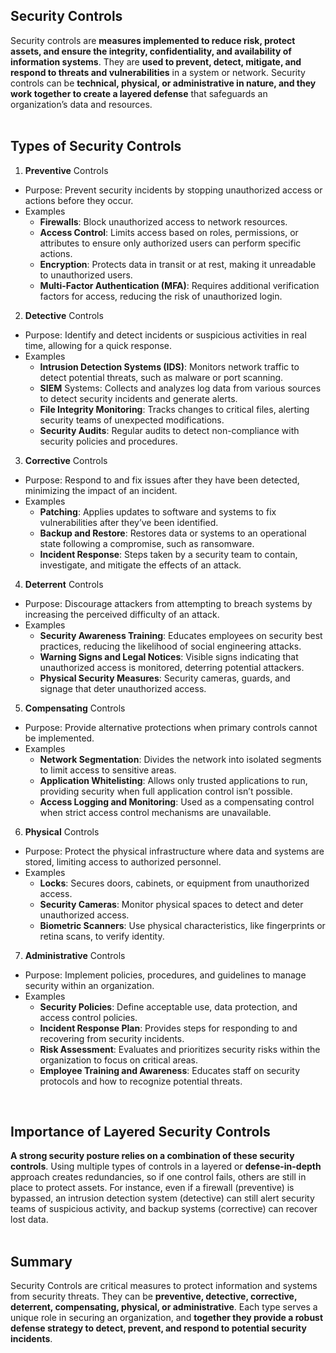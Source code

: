 ## Security Controls
Security controls are **measures implemented to reduce risk, protect assets, and ensure the integrity, confidentiality, and availability of information systems**. They are **used to prevent, detect, mitigate, and respond to threats and vulnerabilities** in a system or network. Security controls can be **technical, physical, or administrative in nature, and they work together to create a layered defense** that safeguards an organization’s data and resources.  
<br>

## Types of Security Controls
1. **Preventive** Controls
  - Purpose: Prevent security incidents by stopping unauthorized access or actions before they occur.
  - Examples
    - **Firewalls**: Block unauthorized access to network resources.
    - **Access Control**: Limits access based on roles, permissions, or attributes to ensure only authorized users can perform specific actions.
    - **Encryption**: Protects data in transit or at rest, making it unreadable to unauthorized users.
    - **Multi-Factor Authentication (MFA)**: Requires additional verification factors for access, reducing the risk of unauthorized login.
2. **Detective** Controls
  - Purpose: Identify and detect incidents or suspicious activities in real time, allowing for a quick response.
  - Examples
    - **Intrusion Detection Systems (IDS)**: Monitors network traffic to detect potential threats, such as malware or port scanning.
    - **SIEM** Systems: Collects and analyzes log data from various sources to detect security incidents and generate alerts.
    - **File Integrity Monitoring**: Tracks changes to critical files, alerting security teams of unexpected modifications.
    - **Security Audits**: Regular audits to detect non-compliance with security policies and procedures.
3. **Corrective** Controls
  - Purpose: Respond to and fix issues after they have been detected, minimizing the impact of an incident.
  - Examples
    - **Patching**: Applies updates to software and systems to fix vulnerabilities after they’ve been identified.
    - **Backup and Restore**: Restores data or systems to an operational state following a compromise, such as ransomware.
    - **Incident Response**: Steps taken by a security team to contain, investigate, and mitigate the effects of an attack.
4. **Deterrent** Controls
  - Purpose: Discourage attackers from attempting to breach systems by increasing the perceived difficulty of an attack.
  - Examples
    - **Security Awareness Training**: Educates employees on security best practices, reducing the likelihood of social engineering attacks.
    - **Warning Signs and Legal Notices**: Visible signs indicating that unauthorized access is monitored, deterring potential attackers.
    - **Physical Security Measures**: Security cameras, guards, and signage that deter unauthorized access.
5. **Compensating** Controls
  - Purpose: Provide alternative protections when primary controls cannot be implemented.
  - Examples
    - **Network Segmentation**: Divides the network into isolated segments to limit access to sensitive areas.
    - **Application Whitelisting**: Allows only trusted applications to run, providing security when full application control isn’t possible.
    - **Access Logging and Monitoring**: Used as a compensating control when strict access control mechanisms are unavailable.
6. **Physical** Controls
  - Purpose: Protect the physical infrastructure where data and systems are stored, limiting access to authorized personnel.
  - Examples
    - **Locks**: Secures doors, cabinets, or equipment from unauthorized access.
    - **Security Cameras**: Monitor physical spaces to detect and deter unauthorized access.
    - **Biometric Scanners**: Use physical characteristics, like fingerprints or retina scans, to verify identity.
7. **Administrative** Controls
  - Purpose: Implement policies, procedures, and guidelines to manage security within an organization.
  - Examples
    - **Security Policies**: Define acceptable use, data protection, and access control policies.
    - **Incident Response Plan**: Provides steps for responding to and recovering from security incidents.
    - **Risk Assessment**: Evaluates and prioritizes security risks within the organization to focus on critical areas.
    - **Employee Training and Awareness**: Educates staff on security protocols and how to recognize potential threats.  
<br>

## Importance of Layered Security Controls
**A strong security posture relies on a combination of these security controls**. Using multiple types of controls in a layered or **defense-in-depth** approach creates redundancies, so if one control fails, others are still in place to protect assets. For instance, even if a firewall (preventive) is bypassed, an intrusion detection system (detective) can still alert security teams of suspicious activity, and backup systems (corrective) can recover lost data.  
<br>

## Summary
Security Controls are critical measures to protect information and systems from security threats. They can be **preventive, detective, corrective, deterrent, compensating, physical, or administrative**. Each type serves a unique role in securing an organization, and **together they provide a robust defense strategy to detect, prevent, and respond to potential security incidents**.
